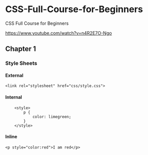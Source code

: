 # CSS-Full-Course-for-Beginners
CSS Full Course for Beginners

https://www.youtube.com/watch?v=n4R2E7O-Ngo

## Chapter 1
### Style Sheets

#### External
``
    <link rel="stylesheet" href="css/style.css">
``

#### Internal
```
    <style>
        p {
            color: limegreen;
        }
    </style>
``` 

#### Inline
```
<p style="color:red">I am red</p>
```

